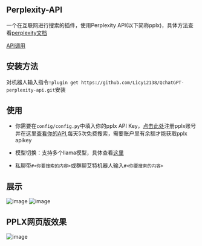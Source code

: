 ## Perplexity-API

一个在互联网进行搜索的插件，使用Perplexity API(以下简称pplx)，具体方法查看[perplexity文档](https://docs.perplexity.ai/home)

[API调用](https://docs.perplexity.ai/api-reference/chat-completions)

## 安装方法

对机器人输入指令`!plugin get https://github.com/Licy12138/QchatGPT-perplexity-api.git`安装

## 使用

- 你需要在`config/config.py`中填入你的pplx API Key，[点击此处](https://www.perplexity.ai/hub/blog/introducing-pplx-api)注册pplx账号并在这里[查看你的API](https://www.perplexity.ai/settings/api),每天5次免费搜索，需要账户里有余额才能获取pplx apikey


- 模型切换：支持多个llama模型，具体查看[这里](https://docs.perplexity.ai/guides/model-cards)


- 私聊带`#<你要搜索的内容>`或群聊艾特机器人输入`#<你要搜索的内容>`

## 展示

![image](https://github.com/user-attachments/assets/307cd944-13ee-4725-adb0-2358691d63ba)
![image](https://github.com/user-attachments/assets/306ff091-f333-4140-b35a-9015de1b47e7)

## PPLX网页版效果

![image](https://github.com/user-attachments/assets/d81ec0db-c60b-43b0-9165-35ef92b9a08d)




